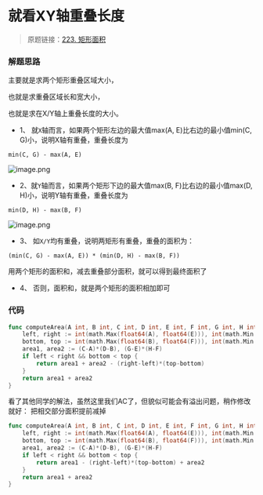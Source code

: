 # 就看XY轴重叠长度
> 原题链接：[223. 矩形面积](https://leetcode-cn.com/problems/rectangle-area/)

### 解题思路
主要就是求两个矩形重叠区域大小，

也就是求重叠区域长和宽大小，

也就是求在X/Y轴上重叠长度的大小。

* 1、 就``X``轴而言，如果两个矩形左边的最大值max(A, E)比右边的最小值min(C, G)小，说明X轴有重叠，重叠长度为
```
min(C, G) - max(A, E)
```
![image.png](https://pic.leetcode-cn.com/8da75de178cbd107d4e127953a49e2e319eda041d5975584aa7d5394e57272ac-image.png)

* 2、就``Y``轴而言，如果两个矩形下边的最大值max(B, F)比右边的最小值max(D, H)小，说明Y轴有重叠，重叠长度为
```
min(D, H) - max(B, F)
```
![image.png](https://pic.leetcode-cn.com/70c0b2edc0273261145521c1ee660dd0348384e7957d564a8fb3998607f66d23-image.png)

* 3、 如``X/Y``均有重叠，说明两矩形有重叠，重叠的面积为：
```
(min(C, G) - max(A, E)) * (min(D, H) - max(B, F))
```
用两个矩形的面积和，减去重叠部分面积，就可以得到最终面积了

* 4、 否则，面积和，就是两个矩形的面积相加即可


### 代码

```go
func computeArea(A int, B int, C int, D int, E int, F int, G int, H int) int {
	left, right := int(math.Max(float64(A), float64(E))), int(math.Min(float64(C), float64(G)))
	bottom, top := int(math.Max(float64(B), float64(F))), int(math.Min(float64(D), float64(H)))
	area1, area2 := (C-A)*(D-B), (G-E)*(H-F)
	if left < right && bottom < top {
		return area1 + area2 - (right-left)*(top-bottom)
	}
	return area1 + area2
}
```
看了其他同学的解法，虽然这里我们AC了，但貌似可能会有溢出问题，稍作修改就好：
把相交部分面积提前减掉
```go
func computeArea(A int, B int, C int, D int, E int, F int, G int, H int) int {
	left, right := int(math.Max(float64(A), float64(E))), int(math.Min(float64(C), float64(G)))
	bottom, top := int(math.Max(float64(B), float64(F))), int(math.Min(float64(D), float64(H)))
	area1, area2 := (C-A)*(D-B), (G-E)*(H-F)
	if left < right && bottom < top {
		return area1 - (right-left)*(top-bottom) + area2 
	}
	return area1 + area2
}
```
